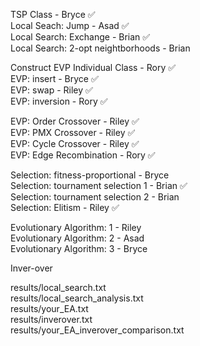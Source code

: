 TSP Class - Bryce  ✅  
Local Seach: Jump - Asad  ✅  
Local Search: Exchange - Brian  ✅  
Local Search: 2-opt neightborhoods - Brian  

Construct EVP Individual Class - Rory  ✅  
EVP: insert - Bryce  ✅  
EVP: swap - Riley  ✅  
EVP: inversion - Rory  ✅  

EVP: Order Crossover - Riley  ✅  
EVP: PMX Crossover - Riley  ✅  
EVP: Cycle Crossover - Riley  ✅    
EVP: Edge Recombination - Rory  ✅  

Selection: fitness-proportional - Bryce  
Selection: tournament selection 1 - Brian  ✅  
Selection: tournament selection 2 - Brian  
Selection: Elitism - Riley  ✅  

Evolutionary Algorithm: 1 - Riley  
Evolutionary Algorithm: 2 - Asad  
Evolutionary Algorithm: 3 - Bryce 

Inver-over 

results/local_search.txt  
results/local_search_analysis.txt  
results/your_EA.txt  
results/inverover.txt  
results/your_EA_inverover_comparison.txt  

